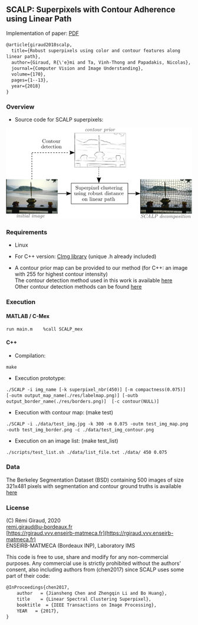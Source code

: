 ## SCALP: Superpixels with Contour Adherence using Linear Path

Implementation of paper:   [PDF](https://hal.archives-ouvertes.fr/hal-01510063/document)
```
@article{giraud2018scalp,
  title={Robust superpixels using color and contour features along linear path},
  author={Giraud, R{\'e}mi and Ta, Vinh-Thong and Papadakis, Nicolas},
  journal={Computer Vision and Image Understanding},
  volume={170},
  pages={1--13},
  year={2018}
}
```

### Overview

- Source code for SCALP superpixels: 

![image](./Figures/scalp_method.png)


### Requirements

- Linux

- For C++ version:  [CImg library](http://cimg.eu/)  (unique .h already included)

- A contour prior map can be provided to our method (for C++: an image with 255 for highest contour intensity)  
The contour detection method used in this work is available [here](https://github.com/pdollar/edges)  
Other contour detection methods can be found [here](https://www2.eecs.berkeley.edu/Research/Projects/CS/vision/grouping/resources.html)



### Execution

#### MATLAB / C-Mex
```
run main.m    %call SCALP_mex
```


#### C++

- Compilation:
```
make
```

- Execution prototype:
```
./SCALP -i img_name [-k superpixel_nbr(450)] [-m compactness(0.075)]  [-outm output_map_name(./res/labelmap.png)] [-outb output_border_name(./res/borders.png)]  [-c contour(NULL)]
```
- Execution with contour map:  (make test)
``` 
./SCALP -i ./data/test_img.jpg -k 300 -m 0.075 -outm test_img_map.png -outb test_img_border.png -c ./data/test_img_contour.png
```
- Execution on an image list:  (make test_list)
```
./scripts/test_list.sh ./data/list_file.txt ./data/ 450 0.075
```


### Data

The Berkeley Segmentation Dataset (BSD) containing 500 images of size 321x481 pixels with segmentation and contour ground truths is available 
[here](https://www2.eecs.berkeley.edu/Research/Projects/CS/vision/grouping/resources.html)

### License

(C) Rémi Giraud, 2020  
remi.giraud@u-bordeaux.fr  
[https://rgiraud.vvv.enseirb-matmeca.fr](https://rgiraud.vvv.enseirb-matmeca.fr)  
ENSEIRB-MATMECA (Bordeaux INP), Laboratory IMS

This code is free to use, share and modify for any non-commercial purposes.
Any commercial use is strictly prohibited without the authors' consent, also including authors from (chen2017) since SCALP uses some part of their code:
```
@InProceedings{chen2017,
    author   = {Jiansheng Chen and Zhengqin Li and Bo Huang},
    title    = {Linear Spectral Clustering Superpixel},
    booktitle  = {IEEE Transactions on Image Processing},
    YEAR   = {2017},
}
```


